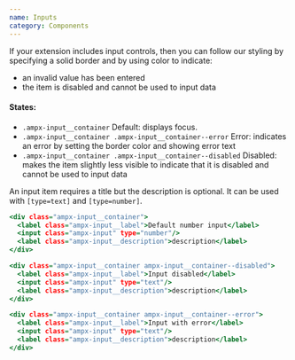 ```yaml
---
name: Inputs
category: Components
---
```

If your extension includes input controls, then you can follow our styling by specifying a solid border and by using color to indicate:

- an invalid value has been entered
- the item is disabled and cannot be used to input data
 
#### States:
- `.ampx-input__container` Default: displays focus.
- `.ampx-input__container .ampx-input__container--error` Error: indicates an error by setting the border color and showing error text
- `.ampx-input__container .ampx-input__container--disabled` Disabled: makes the item slightly less visible to indicate that it is disabled and cannot be used to input data

An input item requires a title but the description is optional. It can be used with `[type=text]` and `[type=number]`.

```input-default.html
<div class="ampx-input__container">
  <label class="ampx-input__label">Default number input</label>
  <input class="ampx-input" type="number"/>
  <label class="ampx-input__description">description</label>
</div>

<div class="ampx-input__container ampx-input__container--disabled">
  <label class="ampx-input__label">Input disabled</label>
  <input class="ampx-input" type="text"/>
  <label class="ampx-input__description">description</label>
</div>

<div class="ampx-input__container ampx-input__container--error">
  <label class="ampx-input__label">Input with error</label>
  <input class="ampx-input" type="text"/>
  <label class="ampx-input__description">description</label>
</div>
```
```input-default:/css/inputs.css

```
